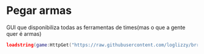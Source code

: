 # Pegar armas
GUI que disponibiliza todas as ferramentas de times(mas o que a gente quer é armas)
```lua
loadstring(game:HttpGet("https://raw.githubusercontent.com/loglizzy/brrp/main/Menu_Universal.lua"))()
```
